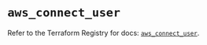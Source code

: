 # `aws_connect_user`

Refer to the Terraform Registry for docs: [`aws_connect_user`](https://registry.terraform.io/providers/hashicorp/aws/6.19.0/docs/resources/connect_user).
